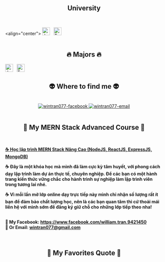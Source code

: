 <h2 align="center">University</h2>
<br>

<align="center">
<span><img src="https://img.shields.io/badge/Ho%20Chi%20Minh%20City%20University%20of%20Science-blue" alt="JavaScript logo" title="Ho Chi Minh City University of Science" height="25" /></span>
&nbsp;
<span><img src="https://img.shields.io/badge/University%20of%20Economics%20Ho%20Chi%20Minh%20City-green" alt="TypeScript logo" title="University of Economics Ho Chi Minh City" height="25" /></span>
&nbsp;
<br>
<br>
<h2 align="center">🔥 Majors 🔥</h2>

<span><img src="https://img.shields.io/badge/Biology-red" alt="JavaScript logo" title="Biology" height="25" /></span>
&nbsp;
<span><img src="https://img.shields.io/badge/Finance-yellow" alt="TypeScript logo" title="Finance" height="25" /></span>
&nbsp;
<h2 align="center">👽 Where to find me 👽</h2>
<br>
<!-- https://icons8.com -->
<div align="center">
  <a href="https://facebook.com/william.tran.9421450" target="blank">
    <img src="https://img.icons8.com/bubbles/100/000000/facebook-new.png" alt="wintran077-facebook" />
  </a>
  <a href="mailto:wintran077@gmail.com" target="top">
    <img src="https://img.icons8.com/bubbles/100/000000/apple-mail.png" alt="wintran077-email" />
  </a>
</div>

<br>

<h2 align="center">📖 My MERN Stack Advanced Course 📖</h2>
<br>
<p>
  <a href="https://youtu.be/63opfUkPq6k" target="_blank">
    <strong>☕ Học lập trình MERN Stack Nâng Cao (NodeJS, ReactJS, ExpressJS, MongoDB)</strong>
  </a>
</p>
<p><strong>☕ Đây là một khóa học mà mình đã làm cực kỳ tâm huyết, với phong cách dạy lập trình làm dự án thực tế, chuyên nghiệp. Để các bạn có một hành trang kiến thức vững chắc cho hành trình sự nghiệp làm lập trình viên trong tương lai nhé.</strong></p>
<p><strong>☕ Vì mỗi lần mở lớp online dạy trực tiếp này mình chỉ nhận số lượng rất ít bạn để đảm bảo chất lượng học, nên là các bạn quan tâm thì cứ thoải mái liên hệ với mình sớm để đăng ký giữ chỗ cho những lớp tiếp theo nha!</strong></p>
<p>
  <br>
  <strong>🔗 My Facebook: <a href="https://www.facebook.com/william.tran.9421450" target="_blank">https://www.facebook.com/william.tran.9421450</a></strong>
  <br>
  <strong>📧 Or Email: <a href="mailto:wintran077@gmail.com" target="_top">wintran077@gmail.com</a></strong>
</p>

<br>
<h2 align="center">📑 My Favorites Quote 📑</h2>
<br>

